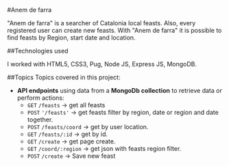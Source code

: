 #Anem de farra

"Anem de farra" is a searcher of Catalonia local feasts. Also, every registered user can create new feasts.
With "Anem de farra" it is possible to find feasts by Region, start date and location.


##Technologies used

I worked with HTML5, CSS3, Pug, Node JS, Express JS, MongoDB. 


##Topics
Topics covered in this project:

- **API endpoints** using data from a **MongoDb collection** to retrieve data or perform actions:
    + `GET` `/feasts` → get all feasts
    + `POST` `'/feasts'`  → get feasts filter by region, date or region and date together.
    + `POST` `/feasts/coord` → get by user location. 
    + `GET` `/feasts/:id` → get by id. 
    + `GET` `/create` → get page create.
    + `GET` `/coord/:region` → get json with feasts region filter. 
    + `POST` `/create` → Save new feast